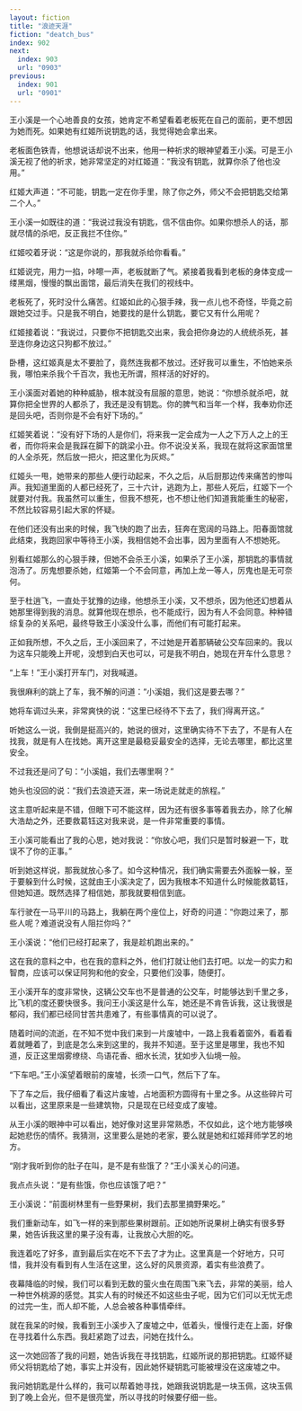 ```yaml
---
layout: fiction
title: "浪迹天涯"
fiction: "deatch_bus"
index: 902
next:
  index: 903
  url: "0903"
previous:
  index: 901
  url: "0901"
---
```

王小溪是一个心地善良的女孩，她肯定不希望看着老板死在自己的面前，更不想因为她而死。如果她有红姬所说钥匙的话，我觉得她会拿出来。

老板面色铁青，他想说话却说不出来，他用一种祈求的眼神望着王小溪。可是王小溪无视了他的祈求，她非常坚定的对红姬道：“我没有钥匙，就算你杀了他也没用。”

红姬大声道：“不可能，钥匙一定在你手里，除了你之外，师父不会把钥匙交给第二个人。”

王小溪一如既往的道：“我说过我没有钥匙，信不信由你。如果你想杀人的话，那就尽情的杀吧，反正我拦不住你。”

红姬咬着牙说：“这是你说的，那我就杀给你看看。”

红姬说完，用力一掐，咔嚓一声，老板就断了气。紧接着我看到老板的身体变成一缕黑烟，慢慢的飘出面馆，最后消失在我们的视线中。

老板死了，死时没什么痛苦。红姬如此的心狠手辣，我一点儿也不奇怪，毕竟之前跟她交过手。只是我不明白，她要找的是什么钥匙，要它又有什么用呢？

红姬接着说：“我说过，只要你不把钥匙交出来，我会把你身边的人统统杀死，甚至连你身边这只狗都不放过。”

卧槽，这红姬真是太不要脸了，竟然连我都不放过。还好我可以重生，不怕她来杀我，哪怕来杀我个千百次，我也无所谓，照样活的好好的。

王小溪面对着她的种种威胁，根本就没有屈服的意思，她说：“你想杀就杀吧，就算你把全世界的人都杀了，我还是没有钥匙。你的脾气和当年一个样，我奉劝你还是回头吧，否则你是不会有好下场的。”

红姬笑着说：“没有好下场的人是你们，将来我一定会成为一人之下万人之上的王者，而你将来会是我踩在脚下的跳梁小丑。你不说没关系，我现在就将这家面馆里的人全杀死，然后放一把火，把这里化为灰烬。”

红姬头一甩，她带来的那些人便行动起来，不久之后，从后厨那边传来痛苦的惨叫声。我知道里面的人都已经死了，三十六计，逃跑为上，那些人死后，红姬下一个就要对付我。我虽然可以重生，但我不想死，也不想让他们知道我能重生的秘密，不然比较容易引起大家的怀疑。

在他们还没有出来的时候，我飞快的跑了出去，狂奔在宽阔的马路上。阳春面馆就此结束，我跑回家中等待王小溪，我相信她不会出事，因为里面有人不想她死。

别看红姬那么的心狠手辣，但她不会杀王小溪，如果杀了王小溪，那钥匙的事情就泡汤了。厉鬼想要杀她，红姬第一个不会同意，再加上龙一等人，厉鬼也是无可奈何。

至于杜逍飞，一直处于犹豫的边缘，他想杀王小溪，又不想杀，因为他还幻想着从她那里得到我的消息。就算他现在想杀，也不能成行，因为有人不会同意。种种错综复杂的关系吧，最终导致王小溪没什么事，而他们有可能打起来。

正如我所想，不久之后，王小溪回来了，不过她是开着那辆破公交车回来的。我以为这车只能晚上开呢，没想到白天也可以，可是我不明白，她现在开车什么意思？

“上车！”王小溪打开车门，对我喊道。

我很麻利的跳上了车，我不解的问道：“小溪姐，我们这是要去哪？”

她将车调过头来，非常爽快的说：“这里已经待不下去了，我们得离开这。”

听她这么一说，我倒是挺高兴的，她说的很对，这里确实待不下去了，不是有人在找我，就是有人在找她。离开这里是最稳妥最安全的选择，无论去哪里，都比这里安全。

不过我还是问了句：“小溪姐，我们去哪里啊？”

她头也没回的说：“我们去浪迹天涯，来一场说走就走的旅程。”

这主意听起来是不错，但眼下可不能这样，因为还有很多事等着我去办，除了化解大浩劫之外，还要救葛钰这对我来说，是一件非常重要的事情。

王小溪可能看出了我的心思，她对我说：“你放心吧，我们只是暂时躲避一下，耽误不了你的正事。”

听到她这样说，那我就放心多了。如今这种情况，我们确实需要去外面躲一躲，至于要躲到什么时候，这就由王小溪决定了，因为我根本不知道什么时候能救葛钰，但她知道。既然选择了相信她，那我就要相信到底。

车行驶在一马平川的马路上，我躺在两个座位上，好奇的问道：“你跑过来了，那些人呢？难道说没有人阻拦你吗？”

王小溪说：“他们已经打起来了，我是趁机跑出来的。”

这在我的意料之中，也在我的意料之外，他们打就让他们去打吧。以龙一的实力和智商，应该可以保证阿狗和他的安全，只要他们没事，随便打。

王小溪开车的度非常快，这辆公交车也不是普通的公交车，时能够达到千里之多，比飞机的度还要快很多。我问王小溪这是什么车，她还是不肯告诉我，这让我很是郁闷，我们都已经同甘苦共患难了，有些事情真的可以说了。

随着时间的流逝，在不知不觉中我们来到一片废墟中，一路上我看着窗外，看着看着就睡着了，到底是怎么来到这里的，我并不知道。至于这里是哪里，我也不知道，反正这里烟雾缭绕、鸟语花香、细水长流，犹如步入仙境一般。

“下车吧。”王小溪望着眼前的废墟，长须一口气，然后下了车。

下了车之后，我仔细看了看这片废墟，占地面积方圆得有十里之多。从这些碎片可以看出，这里原来是一些建筑物，只是现在已经变成了废墟。

从王小溪的眼神中可以看出，她好像对这里非常熟悉，不仅如此，这个地方能够唤起她悲伤的情怀。我猜测，这里要么是她的老家，要么就是她和红姬拜师学艺的地方。

“刚才我听到你的肚子在叫，是不是有些饿了？”王小溪关心的问道。

我点点头说：“是有些饿，你也应该饿了吧？”

王小溪说：“前面树林里有一些野果树，我们去那里摘野果吃。”

我们重新动车，如飞一样的来到那些果树跟前。正如她所说果树上确实有很多野果，她告诉我这里的果子没有毒，让我放心大胆的吃。

我连着吃了好多，直到最后实在吃不下去了才为止。这里真是一个好地方，只可惜，我并没有看到有人生活在这里，这么好的风景资源，着实有些浪费了。

夜幕降临的时候，我们可以看到无数的萤火虫在周围飞来飞去，非常的美丽，给人一种世外桃源的感觉。其实人有的时候还不如这些虫子呢，因为它们可以无忧无虑的过完一生，而人却不能，人总会被各种事情牵绊。

就在我呆的时候，我看到王小溪步入了废墟之中，低着头，慢慢行走在上面，好像在寻找着什么东西。我赶紧跑了过去，问她在找什么。

这一次她回答了我的问题，她告诉我在寻找钥匙，红姬所说的那把钥匙。红姬怀疑师父将钥匙给了她，事实上并没有，因此她怀疑钥匙可能被埋没在这废墟之中。

我问她钥匙是什么样的，我可以帮着她寻找，她跟我说钥匙是一块玉佩，这块玉佩到了晚上会光，但不是很亮堂，所以寻找的时候要仔细一些。